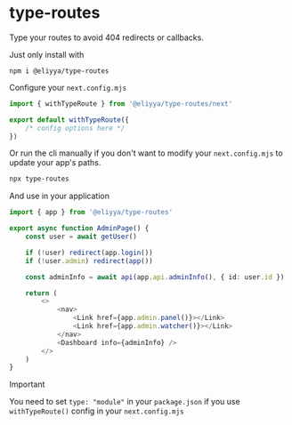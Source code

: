 # type-routes

Type your routes to avoid 404 redirects or callbacks.

Just only install with

```shell
npm i @eliyya/type-routes
```

Configure your `next.config.mjs`

```js
import { withTypeRoute } from '@eliyya/type-routes/next'

export default withTypeRoute({
    /* config options here */
})
```

Or run the cli manually if you don't want to modify your `next.config.mjs` to update your app's paths.

```bash
npx type-routes
```

And use in your application

```ts
import { app } from '@eliyya/type-routes'

export async function AdminPage() {
    const user = await getUser()

    if (!user) redirect(app.login())
    if (!user.admin) redirect(app())

    const adminInfo = await api(app.api.adminInfo(), { id: user.id })

    return (
        <>
            <nav>
                <Link href={app.admin.panel()}></Link>
                <Link href={app.admin.watcher()}></Link>
            </nav>
            <Dashboard info={adminInfo} />
        </>
    )
}
```

> [!IMPORTANT]
> You need to set `type: "module"` in your `package.json` if you use `withTypeRoute()` config in your `next.config.mjs`

